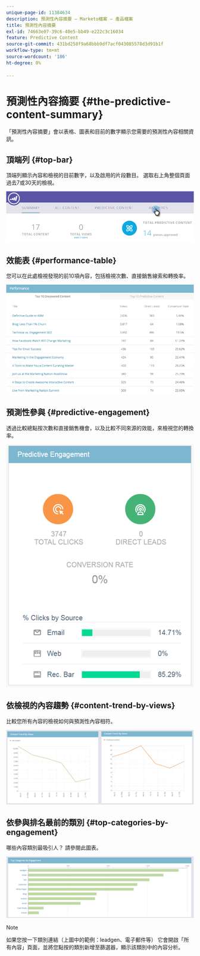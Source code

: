 ```yaml
---
unique-page-id: 11384634
description: 預測性內容摘要 — Marketo檔案 — 產品檔案
title: 預測性內容摘要
exl-id: 74663e07-39c6-40e5-bb49-e222c3c16034
feature: Predictive Content
source-git-commit: 431bd258f9a68bbb9df7acf043085578d3d91b1f
workflow-type: tm+mt
source-wordcount: '186'
ht-degree: 0%

---
```


# 預測性內容摘要 {#the-predictive-content-summary}

「預測性內容摘要」會以表格、圖表和目前的數字顯示您需要的預測性內容相關資訊。

## 頂端列 {#top-bar}

頂端列顯示內容和檢視的目前數字，以及啟用的片段數目。 選取右上角整個頁面過去7或30天的檢視。

![](assets/image2017-10-17-14-3a10-3a22.png)

## 效能表 {#performance-table}

您可以在此處檢視發現的前10項內容，包括檢視次數、直接銷售線索和轉換率。

![](assets/image2017-10-3-10-3a4-3a40.png)

## 預測性參與 {#predictive-engagement}

透過比較總點按次數和直接銷售機會，以及比較不同來源的效能，來檢視您的轉換率。

![](assets/predictive-engagement-actual.png)

## 依檢視的內容趨勢  {#content-trend-by-views}

比較您所有內容的檢視如何與預測性內容相符。

![](assets/4.png)

## 依參與排名最前的類別 {#top-categories-by-engagement}

哪些內容類別最吸引人？ 請參閱此圖表。

![](assets/5.png)

>[!NOTE]
>
>如果您按一下類別連結（上圖中的範例：leadgen、電子郵件等） 它會開啟「所有內容」頁面，並將您點按的類別新增至篩選器，顯示該類別中的內容分析。
